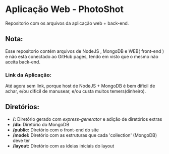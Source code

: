 # Aplicação Web - PhotoShot
Repositorio com os arquivos da aplicação web + back-end.
## Nota:
Esse repositorio contém arquivos de NodeJS , MongoDB e WEB( front-end ) e não está conectado ao GitHub pages, tendo em visto que o mesmo não aceita back-end.

### Link da Aplicação:
Até agora sem link, porque host de NodeJS + MongoDB é bem dificil de achar, e/ou dificil de manusear, e/ou custa muitos temers(dinheiro).

## Diretórios:
* **/:** Diretório gerado com *express-generator* e adição de diretórios extras
* **/db:** Diretório do MongoDB
* **/public:** Diretório com o front-end do site
* **/model:** Diretório com as estruturas que cada 'collection' (MongoDB) deve ter
* **/layout:** Diretório com as ideias iniciais do layout
